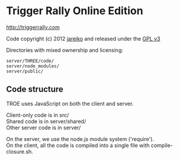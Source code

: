 Trigger Rally Online Edition
============================

http://triggerrally.com

Code copyright (c) 2012 [jareiko](https://github.com/jareiko)
and released under the [GPL v3](http://www.gnu.org/licenses/gpl-3.0.html)

Directories with mixed ownership and licensing:

    server/THREE/code/
    server/node_modules/
    server/public/


Code structure
--------------

TROE uses JavaScript on both the client and server.

Client-only code is in src/  
Shared code is in server/shared/  
Other server code is in server/


On the server, we use the node.js module system ('require').  
On the client, all the code is compiled into a single file with compile-closure.sh.
